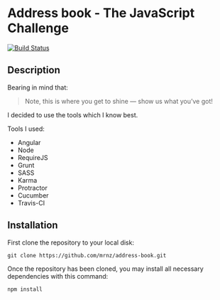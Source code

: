 # Address book - The JavaScript Challenge

[![Build Status](https://img.shields.io/travis/mrnz/address-book.svg?maxAge=1&style=flat-square)](https://api.travis-ci.org/mrnz/address-book.svg?branch=master)

## Description

Bearing in mind that:  

> Note, this is where you get to shine — show us what you’ve got!

I decided to use the tools which I know best. 

Tools I used: 
* Angular
* Node
* RequireJS
* Grunt
* SASS
* Karma
* Protractor
* Cucumber
* Travis-CI

## Installation

First clone the repository to your local disk:

```git clone https://github.com/mrnz/address-book.git```

Once the repository has been cloned, you may install all necessary dependencies with this command:

``` npm install ```